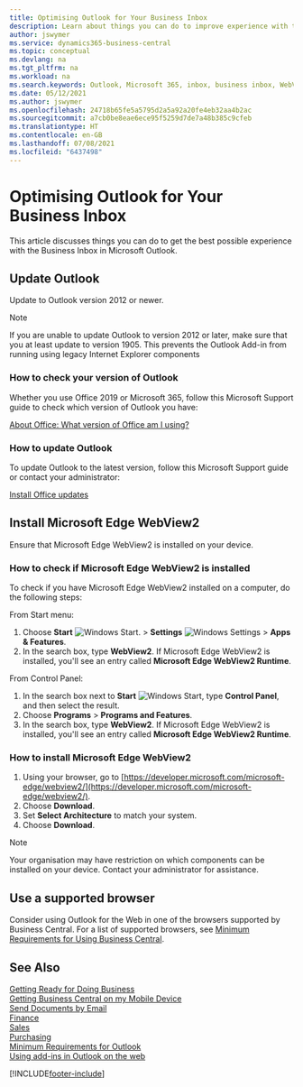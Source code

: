 ```yaml
---
title: Optimising Outlook for Your Business Inbox
description: Learn about things you can do to improve experience with the Business Inbox in Microsoft Outlook.
author: jswymer
ms.service: dynamics365-business-central
ms.topic: conceptual
ms.devlang: na
ms.tgt_pltfrm: na
ms.workload: na
ms.search.keywords: Outlook, Microsoft 365, inbox, business inbox, WebView2, Edge, addin, add-in
ms.date: 05/12/2021
ms.author: jswymer
ms.openlocfilehash: 24718b65fe5a5795d2a5a92a20fe4eb32aa4b2ac
ms.sourcegitcommit: a7cb0be8eae6ece95f5259d7de7a48b385c9cfeb
ms.translationtype: HT
ms.contentlocale: en-GB
ms.lasthandoff: 07/08/2021
ms.locfileid: "6437498"
---
```

# <a name="optimizing-outlook-for-your-business-inbox"></a>Optimising Outlook for Your Business Inbox 

This article discusses things you can do to get the best possible experience with the Business Inbox in Microsoft Outlook. 

## <a name="update-outlook"></a>Update Outlook

Update to Outlook version 2012 or newer.

> [!NOTE]
> If you are unable to update Outlook to version 2012 or later, make sure that you at least update to version 1905. This prevents the Outlook Add-in from running using legacy Internet Explorer components

### <a name="how-to-check-your-version-of-outlook"></a>How to check your version of Outlook

Whether you use Office 2019 or Microsoft 365, follow this Microsoft Support guide to check which version of Outlook you have:  

[About Office: What version of Office am I using?](https://support.microsoft.com/office/about-office-what-version-of-office-am-i-using-932788b8-a3ce-44bf-bb09-e334518b8b19)

### <a name="how-to-update-outlook"></a>How to update Outlook

To update Outlook to the latest version, follow this Microsoft Support guide or contact your administrator:

[Install Office updates](https://support.microsoft.com/office/install-office-updates-2ab296f3-7f03-43a2-8e50-46de917611c5)

## <a name="install-microsoft-edge-webview2"></a>Install Microsoft Edge WebView2

Ensure that Microsoft Edge WebView2 is installed on your device.

### <a name="how-to-check-if-microsoft-edge-webview2-is-installed"></a>How to check if Microsoft Edge WebView2 is installed 

To check if you have Microsoft Edge WebView2 installed on a computer, do the following steps:

From Start menu:

1. Choose **Start** ![Windows Start.](media/windows-start-icon.png "Windows Start icon") > **Settings** ![Windows Settings](media/windows-settings-icon.png "Windows Settings icon") > **Apps & Features**.
2. In the search box, type **WebView2**. If Microsoft Edge WebView2 is installed, you'll see an entry called **Microsoft Edge WebView2 Runtime**.

From Control Panel:

1. In the search box next to **Start** ![Windows Start](media/windows-start-icon.png "Windows Start icon"), type **Control Panel**, and then select the result.
2. Choose **Programs** > **Programs and Features**.
3. In the search box, type **WebView2**. If Microsoft Edge WebView2 is installed, you'll see an entry called **Microsoft Edge WebView2 Runtime**.

### <a name="how-to-install-microsoft-edge-webview2"></a>How to install Microsoft Edge WebView2 

1. Using your browser, go to [https://developer.microsoft.com/microsoft-edge/webview2/](https://developer.microsoft.com/microsoft-edge/webview2/).
2. Choose **Download**.
3. Set **Select Architecture** to match your system.
4. Choose **Download**.

> [!NOTE]
> Your organisation may have restriction on which components can be installed on your device. Contact your administrator for assistance.

## <a name="use-a-supported-browser"></a>Use a supported browser

Consider using Outlook for the Web in one of the browsers supported by Business Central. For a list of supported browsers, see [Minimum Requirements for Using Business Central](product-requirements.md#browsers).

## <a name="see-also"></a>See Also

[Getting Ready for Doing Business](ui-get-ready-business.md)  
[Getting Business Central on my Mobile Device](install-mobile-app.md)  
[Send Documents by Email](ui-how-send-documents-email.md)  
[Finance](finance.md)  
[Sales](sales-manage-sales.md)  
[Purchasing](purchasing-manage-purchasing.md)  
[Minimum Requirements for Outlook](product-requirements.md#outlook)  
[Using add-ins in Outlook on the web](https://support.office.com/article/Using-Add-ins-in-Outlook-on-the-web-8f2ce816-5df4-44a5-958c-f7f9d6dabdce?appver=OWB150)  


[!INCLUDE[footer-include](includes/footer-banner.md)]